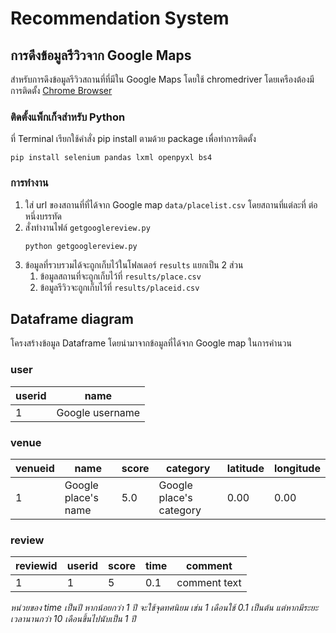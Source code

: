 # Recommendation System
## การดึงข้อมูลรีวิวจาก Google Maps
สำหรับการดึงข้อมูลรีวิวสถานที่ที่มีใน Google Maps โดยใช้ chromedriver โดยเครืองต้องมีการติดตั้ง [Chrome Browser](https://www.google.com/intl/th_th/chrome/)
### ติดตั้งแพ็กเก็จสำหรับ Python
ที่ Terminal เรียกใช้คำสั่ง pip install ตามด้วย package เพื่อทำการติดตั้ง
 ```
 pip install selenium pandas lxml openpyxl bs4
 ```
### การทำงาน

1. ใส่ url ของสถานที่ที่ได้จาก Google map `data/placelist.csv` โดยสถานที่แต่ละที่ ต่อหนึ่งบรรทัด
2. สั่งทำงานไฟล์ `getgooglereview.py`
   ```
   python getgooglereview.py
   ```
3. ข้อมูลที่รวบรวมได้จะถูกเก็บไว้ในโฟลเดอร์ `results` แยกเป็น 2 ส่วน 
   1. ข้อมูลสถานที่จะถูกเก็บไว้ที่ `results/place.csv`
   2. ข้อมูลรีวิวจะถูกเก็บไว้ที่ `results/placeid.csv`


## Dataframe diagram
โครงสร้างข้อมูล Dataframe โดยนำมาจากข้อมูลที่ได้จาก Google map ในการคำนวน

### user
|userid|name|
|------|----|
|1|Google username|
### venue
|venueid|name|score|category|latitude|longitude|
|-------|----|-----|--------|--------|---------|
|1|Google place's name|5.0|Google place's category|0.00|0.00|
### review
|reviewid|userid|score|time|comment|
|--------|------|-----|----|-------|
|1|1|5|0.1|comment text|

*หน่วยของ time เป็นปี หากน้อยกว่า 1 ปี จะใช้จุดทศนิยม เช่น 1 เดือนใช้ 0.1 เป็นต้น แต่หากมีระยะเวลานานกว่า 10 เดือนขึ้นไปนับเป็น 1 ปี*